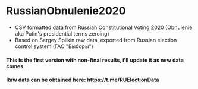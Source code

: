 # RussianObnulenie2020
- CSV formatted data from Russian Constitutional Voting 2020 (Obnulenie aka Putin's presidential terms zeroing)
- Based on Sergey Spilkin raw data, exported from Russian election control system (ГАС "Выборы")

#### This is the first version with non-final results, i'll update it as new data comes.
#### Raw data can be obtained here: https://t.me/RUElectionData
